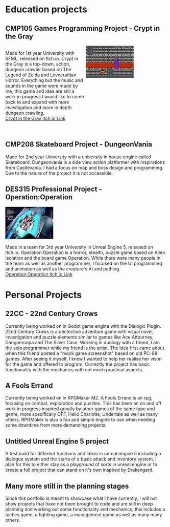 
<html>


<head>  
<title>Ruadhán Ó Riabhaigh's Portfolio</title>
</head>

<style>
body {background-color:"#000000;"}
h1   {color: "#ffffff;"}
h2   {color: "#ffffff;"}
p    {color: "#ffffff;"}

div.pagelayout{
}
div.pagelayout div{
  width:100%;
  float:middle;
}
  
div.imagecontainer{
  width:100%;
  overflow:auto;
}
div.imagecontainer div{
width:50%;  
float:left;
}

</style>
<body>




<h1 stlye="color:#c9bfbf"> Education projects </h1>

<h2 stlye="color:#c9bfbf"> CMP105 Games Programming Project - Crypt in the Gray </h2>

<div class="imagecontainer">
  
  <div>  
  <p stlye="color:#c9bfbf">Made for 1st year University with SFML, released on Itch.io. Crypt in the Gray is a top-down, action, dungeon crawler based on The Legend of Zelda and Lovecraftian Horror.
    Everything but the music and sounds in the game were made by me, this game and idea are still a work in progress I would like to come back to and expand with more investigation and more in depth dungeon crawling.
  <br>
    <a href="https://sleeepster.itch.io/crypt-in-the-grey"> Crypt in the Gray Itch.io Link</a>
  </p>
  </div>

  <div>
    <img src="CryptInTheGray1.png" alt="CryptInTheGray" width="150" height="100">  
  </div>

</div>

<br>

<h2 stlye="color:#c9bfbf"> CMP208 Skateboard Project - DungeonVania </h2>

<p stlye="color:#c9bfbf"> Made for 2nd year University with a university in house engine called Skateboard. Dungeonvania is a side view action platformer with inspirations from Castlevania.
I had a focus on map and boss design and programming. Due to the nature of the project it is not accessible. </p>

<h2 stlye="color:#c9bfbf"> DES315 Professional Project - Operation:Operation </h2>

<img src="OperationOperation.png" alt="OperationOperation" width="150" height="100">

<p stlye="color:#c9bfbf"> 
Made in a team for 3rd year University in Unreal Engine 5, released on Itch.io. Operation:Operation is a horror, stealth, puzzle game based on Alien Isolation and the board game Operation.
While there were many people in the team as well as another programmer, I focused on the UI programming and animation as well as the creature's AI and pathing.
<br>
<a href="https://kelpie-studios.itch.io/operation-operations">Operation:Operation Itch.io Link</a>
</p>

<h1 stlye="color:#c9bfbf"> Personal Projects </h1>

<h2 stlye="color:#c9bfbf">22CC - 22nd Century Crows</h2>

<p stlye="color:#c9bfbf">
Currently being worked on in Godot game engine with the Dialogic Plugin. 22nd Century Crows is a dectective adventure game with visual novel, investigation and puzzle elements similar to games like Ace Attourney, Danganronpa and The Silver Case.
Working in duology with a friend, I am the solo programmer while my friend is the artist. The idea first came about when this friend posted a "mock game screenshot" based on old PC-98 games. After seeing it myself, I knew I wanted to help her realise her vison for the game and offered to program. Currently the project has basic functionality with the mechanics with not much practical aspects.</p>

<h2 stlye="color:#c9bfbf">A Fools Errand</h2>

<p stlye="color:#c9bfbf">Currently being worked on in RPGMaker MZ. A Fools Errand is an rpg, focusing on combat, exploration and puzzles.
This has been an on and off work in progress inspired greatly by other games of the same type and genre, more specifically OFF, Hello Charlotte, Undertale as well as many others. RPGMaker is also a fun and simple engine to use when needing some downtime from more demanding projects.</p>

<h2 stlye="color:#c9bfbf">Untitled Unreal Engine 5 project</h2>

<p stlye="color:#c9bfbf">A test build for different functions and ideas in unreal engine 5 including a dialogue system and the starts of a basic attack and inventory system.
I plan for this to either stay as a playground of sorts in unreal engine or to create a full project that can stand on it's own inspired by Drakengard.</p>

<h2 stlye="color:#c9bfbf">Many more still in the planning stages</h2>

<p stlye="color:#c9bfbf">Since this portfolio is meant to showcase what I have currently, I will not show projects that have not been brought to code and are still in deep planning and working out some functionality and mechanics, this includes a tactics game, a fighting game, a management game as well as many many others.
</p>
</body>
</html>
